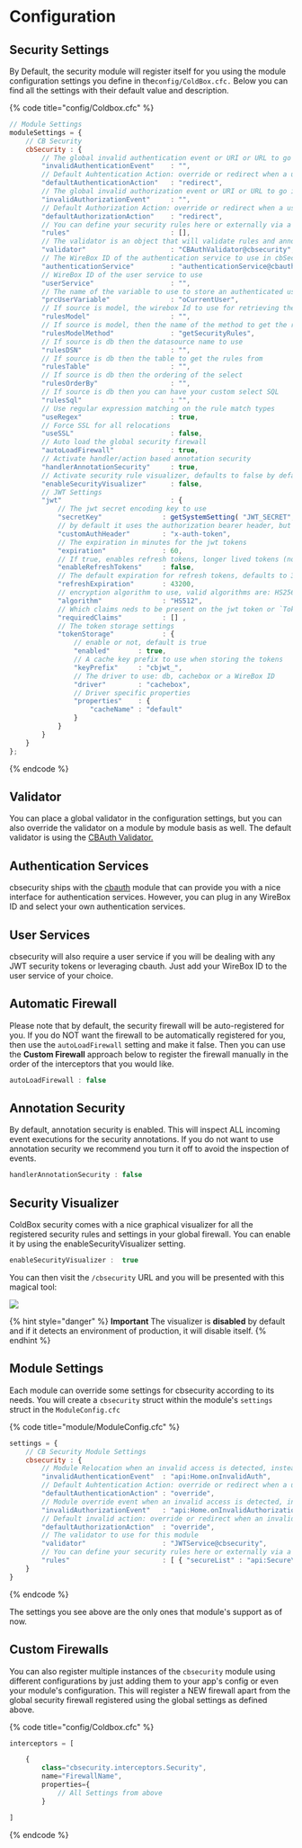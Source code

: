 # Configuration

## Security Settings

By Default, the security module will register itself for you using the module configuration settings you define in the`config/ColdBox.cfc.`  Below you can find all the settings with their default value and description.

{% code title="config/Coldbox.cfc" %}
```javascript
// Module Settings
moduleSettings = {
	// CB Security
	cbSecurity : {
		// The global invalid authentication event or URI or URL to go if an invalid authentication occurs
		"invalidAuthenticationEvent"	: "",
		// Default Auhtentication Action: override or redirect when a user has not logged in
		"defaultAuthenticationAction"	: "redirect",
		// The global invalid authorization event or URI or URL to go if an invalid authorization occurs
		"invalidAuthorizationEvent"		: "",
		// Default Authorization Action: override or redirect when a user does not have enough permissions to access something
		"defaultAuthorizationAction"	: "redirect",
		// You can define your security rules here or externally via a source
		"rules"							: [],
		// The validator is an object that will validate rules and annotations and provide feedback on either authentication or authorization issues.
		"validator"						: "CBAuthValidator@cbsecurity",
		// The WireBox ID of the authentication service to use in cbSecurity which must adhere to the cbsecurity.interfaces.IAuthService interface.
		"authenticationService"  		: "authenticationService@cbauth",
		// WireBox ID of the user service to use
		"userService"             		: "",
		// The name of the variable to use to store an authenticated user in prc scope if using a validator that supports it.
		"prcUserVariable"         		: "oCurrentUser",
		// If source is model, the wirebox Id to use for retrieving the rules
		"rulesModel"					: "",
		// If source is model, then the name of the method to get the rules, we default to `getSecurityRules`
		"rulesModelMethod"				: "getSecurityRules",
		// If source is db then the datasource name to use
		"rulesDSN"						: "",
		// If source is db then the table to get the rules from
		"rulesTable"					: "",
		// If source is db then the ordering of the select
		"rulesOrderBy"					: "",
		// If source is db then you can have your custom select SQL
		"rulesSql" 						: "",
		// Use regular expression matching on the rule match types
		"useRegex" 						: true,
		// Force SSL for all relocations
		"useSSL"						: false,
		// Auto load the global security firewall
		"autoLoadFirewall"				: true,
		// Activate handler/action based annotation security
		"handlerAnnotationSecurity"		: true,
		// Activate security rule visualizer, defaults to false by default
		"enableSecurityVisualizer"		: false,
		// JWT Settings
		"jwt"                     		: {
			// The jwt secret encoding key to use
			"secretKey"               : getSystemSetting( "JWT_SECRET", "" ),
			// by default it uses the authorization bearer header, but you can also pass a custom one as well or as an rc variable.
			"customAuthHeader"        : "x-auth-token",
			// The expiration in minutes for the jwt tokens
			"expiration"              : 60,
			// If true, enables refresh tokens, longer lived tokens (not implemented yet)
			"enableRefreshTokens"     : false,
			// The default expiration for refresh tokens, defaults to 30 days
			"refreshExpiration"       : 43200,
			// encryption algorithm to use, valid algorithms are: HS256, HS384, and HS512
			"algorithm"               : "HS512",
			// Which claims neds to be present on the jwt token or `TokenInvalidException` upon verification and decoding
			"requiredClaims"          : [] ,
			// The token storage settings
			"tokenStorage"            : {
				// enable or not, default is true
				"enabled"       : true,
				// A cache key prefix to use when storing the tokens
				"keyPrefix"     : "cbjwt_",
				// The driver to use: db, cachebox or a WireBox ID
				"driver"        : "cachebox",
				// Driver specific properties
				"properties"    : {
					"cacheName" : "default"
				}
			}
		}
	}
};
```
{% endcode %}

## Validator

You can place a global validator in the configuration settings, but you can also override the validator on a module by module basis as well.  The default validator is using the [CBAuth Validator.](../security-validators/cbauth-validator.md)

## Authentication Services

cbsecurity ships with the [cbauth](https://github.com/elpete/cbauth) module that can provide you with a nice interface for authentication services.  However, you can plug in any WireBox ID and select your own authentication services.

## User Services

cbsecurity will also require a user service if you will be dealing with any JWT security tokens or leveraging cbauth.  Just add your WireBox ID to the user service of your choice.

## Automatic Firewall

Please note that by default, the security firewall will be auto-registered for you.  If you do NOT want the firewall to be automatically registered for you, then use the `autoLoadFirewall` setting and make it false.  Then you can use the **Custom Firewall** approach below to register the firewall manually in the order of the interceptors that you would like.

```javascript
autoLoadFirewall : false
```

## Annotation Security

By default, annotation security is enabled.  This will inspect ALL incoming event executions for the security annotations.  If you do not want to use annotation security we recommend you turn it off to avoid the inspection of events.

```javascript
handlerAnnotationSecurity : false
```

## Security Visualizer

ColdBox security comes with a nice graphical visualizer for all the registered security rules and settings in your global firewall.  You can enable it by using the enableSecurityVisualizer setting.  

```javascript
enableSecurityVisualizer :  true
```

You can then visit the `/cbsecurity` URL and you will be presented with this magical tool:

![](https://raw.githubusercontent.com/coldbox-modules/cbsecurity/development/test-harness/visualizer.png)

{% hint style="danger" %}
**Important** The visualizer is **disabled** by default and if it detects an environment of production, it will disable itself.
{% endhint %}

## Module Settings

Each module can override some settings for cbsecurity according to its needs.  You will create a `cbsecurity` struct within the module's `settings` struct in the `ModuleConfig.cfc`

{% code title="module/ModuleConfig.cfc" %}
```javascript
settings = {
	// CB Security Module Settings
	cbsecurity : {
		// Module Relocation when an invalid access is detected, instead of each rule declaring one.
		"invalidAuthenticationEvent"  : "api:Home.onInvalidAuth",
		// Default Auhtentication Action: override or redirect when a user has not logged in
		"defaultAuthenticationAction" : "override",
		// Module override event when an invalid access is detected, instead of each rule declaring one.
		"invalidAuthorizationEvent"   : "api:Home.onInvalidAuthorization",
		// Default invalid action: override or redirect when an invalid access is detected, default is to redirect
		"defaultAuthorizationAction"  : "override",
		// The validator to use for this module
		"validator"                   : "JWTService@cbsecurity",
		// You can define your security rules here or externally via a source
		"rules"                       : [ { "secureList" : "api:Secure\.*" } ]
	}
}
```
{% endcode %}

The settings you see above are the only ones that module's support as of now.

## Custom Firewalls

You can also register multiple instances of the `cbsecurity` module using different configurations by just adding them to your app's config or even your module's configuration.  This will register a NEW firewall apart from the global security firewall registered using the global settings as defined above.

{% code title="config/Coldbox.cfc" %}
```javascript
interceptors = [

    {
        class="cbsecurity.interceptors.Security",
        name="FirewallName",
        properties={
            // All Settings from above
        }

]
```
{% endcode %}





